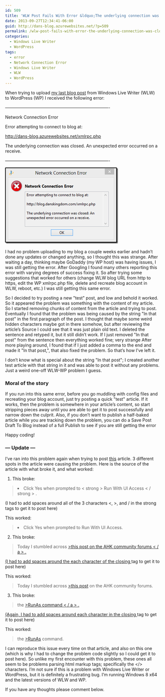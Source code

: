 ```yaml
---
id: 509
title: 'WLW Post Fails With Error &ldquo;The underlying connection was closed: An unexpected error occurred on a receive.&rdquo;'
date: 2013-09-27T12:34:41-06:00
guid: http://dans-blog.azurewebsites.net/?p=509
permalink: /wlw-post-fails-with-error-the-underlying-connection-was-closed-an-unexpected-error-occurred-on-a-receive/
categories:
  - Windows Live Writer
  - WordPress
tags:
  - error
  - Network Connection Error
  - Windows Live Writer
  - WLW
  - WordPress
---
```

When trying to upload [my last blog post](http://dans-blog.azurewebsites.net/launch-visual-studio-checkin-window-with-a-keystroke/) from Windows Live Writer (WLW) to WordPress (WP) I received the following error:

&#8212;&#8212;&#8212;&#8212;&#8212;&#8212;&#8212;&#8212;&#8212;&#8212;&#8212;&#8212;&#8212;&#8212;&#8212;&#8212;&#8212;&#8212;&#8212;&#8212;&#8212;&#8212;&#8212;&#8212;-

Network Connection Error

Error attempting to connect to blog at:

<http://dans-blog.azurewebsites.net/xmlrpc.php>

The underlying connection was closed. An unexpected error occurred on a receive.

&#8212;&#8212;&#8212;&#8212;&#8212;&#8212;&#8212;&#8212;&#8212;&#8212;&#8212;&#8212;&#8212;&#8212;&#8212;&#8212;&#8212;&#8212;&#8212;&#8212;&#8212;&#8212;&#8212;&#8212;-

[<img title="WLWNetworkConnectionError" style="border-left-width: 0px; border-right-width: 0px; background-image: none; border-bottom-width: 0px; padding-top: 0px; padding-left: 0px; display: inline; padding-right: 0px; border-top-width: 0px" border="0" alt="WLWNetworkConnectionError" src="/assets/Posts/2013/09/WLWNetworkConnectionError_thumb.png" width="368" height="247" />](/assets/Posts/2013/09/WLWNetworkConnectionError.png)



I had no problem uploading to my blog a couple weeks earlier and hadn’t done any updates or changed anything, so I thought this was strange. After waiting a day, thinking maybe GoDaddy (my WP host) was having issues, I was still getting the error. After Googling I found many others reporting this error with varying degrees of success fixing it. So after trying some suggestions that worked for others (change WLW blog URL from http to https, edit the WP xmlrpc.php file, delete and recreate blog account in WLW, reboot, etc.) I was still getting this same error.

So I decided to try posting a new "test" post, and low and behold it worked. So it appeared the problem was something with the content of my article. So I started removing chunks of content from the article and trying to post. Eventually I found that the problem was being caused by the string "In that post" in the first paragraph of the post. I thought that maybe some weird hidden characters maybe got in there somehow, but after reviewing the article’s Source I could see that it was just plain old text. I deleted the sentence and retyped it, but it still didn’t work. If I just removed "In that post" from the sentence then everything worked fine; very strange After more playing around, I found that if I just added a comma to the end and made it "In that post,", that also fixed the problem. So that’s how I’ve left it.

I don’t know what is special about the string "In that post"; I created another test article with that string in it and was able to post it without any problems. Just a weird one-off WLW-WP problem I guess.



### Moral of the story

If you run into this same error, before you go muddling with config files and recreating your blog account, just try posting a quick "test" article. If it works, then the problem is somewhere in your article’s content, so start stripping pieces away until you are able to get it to post successfully and narrow down the culprit. Also, if you don’t want to publish a half-baked article while you are tracking down the problem, you can do a Save Post Draft To Blog instead of a full Publish to see if you are still getting the error

Happy coding!



### &#8212; Update &#8212;

I’ve ran into this problem again when trying to post [this](http://dans-blog.azurewebsites.net/get-autohotkey-to-interact-with-admin-windows-without-running-ahk-script-as-admin/) article. 3 different spots in the article were causing the problem. Here is the source of the article with what broke it, and what worked:

1. This broke:

> <li>Click Yes when prompted to < strong > Run With UI Access < / strong > . </li>

(I had to add spaces around all of the 3 characters <, >, and / in the strong tags to get it to post here)

This worked:

> <li>Click Yes when prompted to Run With UI Access.</li>



2. This broke:

> <p>Today I stumbled across <a href="<http://www.autohotkey.com/board/topic/70449-enable-interaction-with-administrative-programs/">>this post on the AHK community forums < / a > .

(I had to add spaces around the each character of the closing </a> tag to get it to post here)

This worked:

> <p>Today I stumbled across <a href="<http://www.autohotkey.com/board/topic/70449-enable-interaction-with-administrative-programs/">>this post</a> on the AHK community forums.



3. This broke:

> the <a href="<http://www.autohotkey.com/docs/commands/RunAs.htm">>RunAs command < / a > .</p>

(Again, I had to add spaces around each character in the closing </a> tag to get it to post here)

This worked:

> the <a href="<http://www.autohotkey.com/docs/commands/RunAs.htm">>RunAs</a> command.</p>



I can reproduce this issue every time on that article, and also on this one (which is why I had to change the problem code slightly so I could get it to post here). So unlike my first encounter with this problem, these ones all seem to be problems parsing html markup tags; specifically the </> characters. I’m not sure if this is a problem with Windows Live Writer or WordPress, but it is definitely a frustrating bug. I’m running Windows 8 x64 and the latest versions of WLW and WP.

If you have any thoughts please comment below.
